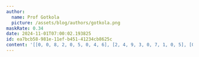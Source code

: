 ```yaml
---
author:
  name: Prof Gotkola
  picture: /assets/blog/authors/gotkola.png
maskRate: 0.34
date: 2024-11-01T07:00:02.193825
id: ea7bcb58-981e-11ef-b451-41234cb8625c
content: '[[0, 0, 8, 2, 0, 5, 0, 4, 6], [2, 4, 9, 3, 0, 7, 1, 0, 5], [0, 5, 0, 0, 0, 4, 2, 3, 7], [7, 0, 2, 8, 4, 9, 5, 0, 3], [0, 1, 5, 0, 3, 2, 4, 7, 0], [0, 3, 4, 5, 0, 1, 8, 6, 2], [6, 9, 3, 4, 5, 8, 7, 2, 1], [5, 0, 0, 7, 2, 0, 0, 0, 4], [0, 0, 0, 1, 9, 0, 3, 5, 0]]'
---
```


